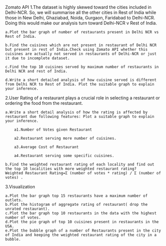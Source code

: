 Zomato API
1.The dataset is highly skewed toward the cities included in Delhi-NCR. So, we will summarise all the other cities in Rest of India while those in New Delhi, Ghaziabad, Noida, Gurgaon, Faridabad to Delhi-NCR. Doing this would make our analysis turn toward Delhi-NCR v Rest of India.

	a.Plot the bar graph of number of restaurants present in Delhi NCR vs Rest of India.

	b.Find the cuisines which are not present in restaurant of Delhi NCR but present in rest of India.Check using Zomato API whether this cuisines are actually not served in restaurants of Delhi-NCR or just it due to incomplete dataset.

	c.Find the top 10 cuisines served by maximum number of restaurants in Delhi NCR and rest of India.

	d.Write a short detailed analysis of how cuisine served is different from Delhi NCR to Rest of India. Plot the suitable graph to explain your inference.


2.User Rating of a restaurant plays a crucial role in selecting a restaurant or ordering the food from the restaurant.

	a.Write a short detail analysis of how the rating is affected by restaurant due following features: Plot a suitable graph to explain your inference.

		a1.Number of Votes given Restaurant

		a2.Restaurant serving more number of cuisines.

		a3.Average Cost of Restaurant

		a4.Restaurant serving some specific cuisines.

	b.Find the weighted restaurant rating of each locality and find out the top 10 localities with more weighted restaurant rating?
	Weighted Restaurant Rating=Σ (number of votes * rating) / Σ (number of votes) .


3.Visualization

	a.Plot the bar graph top 15 restaurants have a maximum number of outlets.
	b.Plot the histogram of aggregate rating of restaurant( drop the unrated restaurant).
	c.Plot the bar graph top 10 restaurants in the data with the highest number of votes.
	d.Plot the pie graph of top 10 cuisines present in restaurants in the USA.
	e.Plot the bubble graph of a number of Restaurants present in the city of India and keeping the weighted restaurant rating of the city in a bubble.
